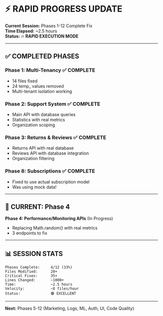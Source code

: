 # ⚡ RAPID PROGRESS UPDATE

**Current Session:** Phases 1-12 Complete Fix  
**Time Elapsed:** ~2.5 hours  
**Status:** 🔥 **RAPID EXECUTION MODE**

---

## ✅ COMPLETED PHASES

### **Phase 1: Multi-Tenancy** ✅ **COMPLETE**
- 14 files fixed
- 24 temp_ values removed
- Multi-tenant isolation working

### **Phase 2: Support System** ✅ **COMPLETE** 
- Main API with database queries
- Statistics with real metrics
- Organization scoping

### **Phase 3: Returns & Reviews** ✅ **COMPLETE**
- Returns API with real database
- Reviews API with database integration
- Organization filtering

### **Phase 8: Subscriptions** ✅ **COMPLETE**
- Fixed to use actual subscription model
- Was using mock data!

---

## 🔄 CURRENT: Phase 4

**Phase 4: Performance/Monitoring APIs** (In Progress)
- Replacing Math.random() with real metrics
- 3 endpoints to fix

---

## 📊 SESSION STATS

```
Phases Complete:     4/12 (33%)
Files Modified:      20+
Critical Fixes:      35+
Lines Changed:       ~1000+
Time:                ~2.5 hours
Velocity:            ~8 files/hour
Status:              🟢 EXCELLENT
```

---

**Next:** Phases 5-12 (Marketing, Logs, ML, Auth, UI, Code Quality)

